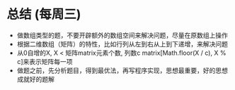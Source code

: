 # 总结 (每周三)
- 做数组类型的题，不要开辟额外的数组空间来解决问题，尽量在原数组上操作
- 根据二维数组（矩阵）的特性，比如行列从左到右从上到下递增，来解决问题
- 从0自增的X, X < 矩阵matrix元素个数, 列数c
  matrix[Math.floor(X / c), X % c]来表示矩阵每一项 
- 做题之前，先分析题目，得到最优法，再写程序实现，思想最重要，好的思想成就好的题解